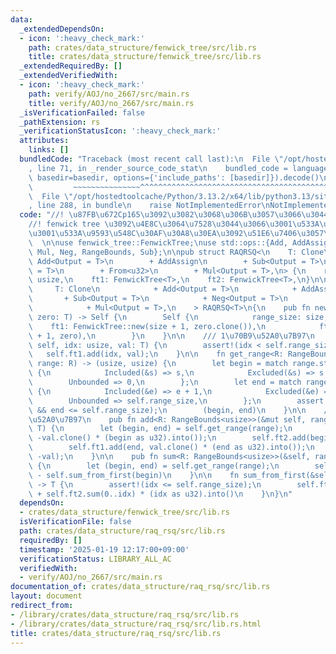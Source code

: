 ```yaml
---
data:
  _extendedDependsOn:
  - icon: ':heavy_check_mark:'
    path: crates/data_structure/fenwick_tree/src/lib.rs
    title: crates/data_structure/fenwick_tree/src/lib.rs
  _extendedRequiredBy: []
  _extendedVerifiedWith:
  - icon: ':heavy_check_mark:'
    path: verify/AOJ/no_2667/src/main.rs
    title: verify/AOJ/no_2667/src/main.rs
  _isVerificationFailed: false
  _pathExtension: rs
  _verificationStatusIcon: ':heavy_check_mark:'
  attributes:
    links: []
  bundledCode: "Traceback (most recent call last):\n  File \"/opt/hostedtoolcache/Python/3.13.2/x64/lib/python3.13/site-packages/onlinejudge_verify/documentation/build.py\"\
    , line 71, in _render_source_code_stat\n    bundled_code = language.bundle(stat.path,\
    \ basedir=basedir, options={'include_paths': [basedir]}).decode()\n          \
    \         ~~~~~~~~~~~~~~~^^^^^^^^^^^^^^^^^^^^^^^^^^^^^^^^^^^^^^^^^^^^^^^^^^^^^^^^^^^^^^^^^^\n\
    \  File \"/opt/hostedtoolcache/Python/3.13.2/x64/lib/python3.13/site-packages/onlinejudge_verify/languages/rust.py\"\
    , line 288, in bundle\n    raise NotImplementedError\nNotImplementedError\n"
  code: "//! \u87FB\u672Cp165\u3092\u3082\u3068\u306B\u3057\u3066\u3044\u308B  \n\
    //! fenwick tree \u3092\u4E8C\u3064\u7528\u3044\u3066\u3001\u533A\u9593\u52A0\u7B97\
    \u3001\u533A\u9593\u548C\u30AF\u30A8\u30EA\u3092\u51E6\u7406\u3057\u307E\u3059\
    \  \n\nuse fenwick_tree::FenwickTree;\nuse std::ops::{Add, AddAssign, Bound::*,\
    \ Mul, Neg, RangeBounds, Sub};\n\npub struct RAQRSQ<\n    T: Clone\n        +\
    \ Add<Output = T>\n        + AddAssign\n        + Sub<Output = T>\n        + Neg<Output\
    \ = T>\n        + From<u32>\n        + Mul<Output = T>,\n> {\n    range_size:\
    \ usize,\n    ft1: FenwickTree<T>,\n    ft2: FenwickTree<T>,\n}\n\nimpl<\n   \
    \     T: Clone\n            + Add<Output = T>\n            + AddAssign\n     \
    \       + Sub<Output = T>\n            + Neg<Output = T>\n            + From<u32>\n\
    \            + Mul<Output = T>,\n    > RAQRSQ<T>\n{\n    pub fn new(size: usize,\
    \ zero: T) -> Self {\n        Self {\n            range_size: size,\n        \
    \    ft1: FenwickTree::new(size + 1, zero.clone()),\n            ft2: FenwickTree::new(size\
    \ + 1, zero),\n        }\n    }\n\n    /// 1\u70B9\u52A0\u7B97\n    pub fn add_point(&mut\
    \ self, idx: usize, val: T) {\n        assert!(idx < self.range_size);\n     \
    \   self.ft1.add(idx, val);\n    }\n\n    fn get_range<R: RangeBounds<usize>>(&self,\
    \ range: R) -> (usize, usize) {\n        let begin = match range.start_bound()\
    \ {\n            Included(&s) => s,\n            Excluded(&s) => s + 1,\n    \
    \        Unbounded => 0,\n        };\n        let end = match range.end_bound()\
    \ {\n            Included(&e) => e + 1,\n            Excluded(&e) => e,\n    \
    \        Unbounded => self.range_size,\n        };\n        assert!(begin <= end\
    \ && end <= self.range_size);\n        (begin, end)\n    }\n\n    /// \u533A\u9593\
    \u52A0\u7B97\n    pub fn add<R: RangeBounds<usize>>(&mut self, range: R, val:\
    \ T) {\n        let (begin, end) = self.get_range(range);\n        self.ft1.add(begin,\
    \ -val.clone() * (begin as u32).into());\n        self.ft2.add(begin, val.clone());\n\
    \        self.ft1.add(end, val.clone() * (end as u32).into());\n        self.ft2.add(end,\
    \ -val);\n    }\n\n    pub fn sum<R: RangeBounds<usize>>(&self, range: R) -> T\
    \ {\n        let (begin, end) = self.get_range(range);\n        self.sum_from_first(end)\
    \ - self.sum_from_first(begin)\n    }\n\n    fn sum_from_first(&self, idx: usize)\
    \ -> T {\n        assert!(idx <= self.range_size);\n        self.ft1.sum(0..idx)\
    \ + self.ft2.sum(0..idx) * (idx as u32).into()\n    }\n}\n"
  dependsOn:
  - crates/data_structure/fenwick_tree/src/lib.rs
  isVerificationFile: false
  path: crates/data_structure/raq_rsq/src/lib.rs
  requiredBy: []
  timestamp: '2025-01-19 12:17:00+09:00'
  verificationStatus: LIBRARY_ALL_AC
  verifiedWith:
  - verify/AOJ/no_2667/src/main.rs
documentation_of: crates/data_structure/raq_rsq/src/lib.rs
layout: document
redirect_from:
- /library/crates/data_structure/raq_rsq/src/lib.rs
- /library/crates/data_structure/raq_rsq/src/lib.rs.html
title: crates/data_structure/raq_rsq/src/lib.rs
---
```

